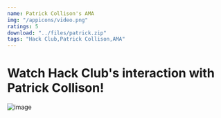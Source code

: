 ```yaml
---
name: Patrick Collison's AMA
img: "/appicons/video.png"
ratings: 5
download: "../files/patrick.zip"
tags: "Hack Club,Patrick Collison,AMA"
---
```


# Watch Hack Club's interaction with Patrick Collison!

<img src="../../screenshots/Patrick/ss1.png" alt="image" >
